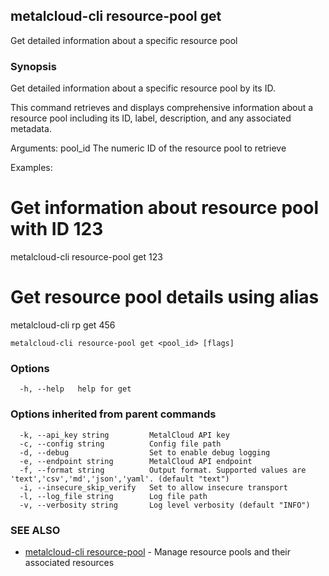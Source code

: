 ## metalcloud-cli resource-pool get

Get detailed information about a specific resource pool

### Synopsis

Get detailed information about a specific resource pool by its ID.

This command retrieves and displays comprehensive information about a resource pool
including its ID, label, description, and any associated metadata.

Arguments:
  pool_id    The numeric ID of the resource pool to retrieve

Examples:
  # Get information about resource pool with ID 123
  metalcloud-cli resource-pool get 123

  # Get resource pool details using alias
  metalcloud-cli rp get 456

```
metalcloud-cli resource-pool get <pool_id> [flags]
```

### Options

```
  -h, --help   help for get
```

### Options inherited from parent commands

```
  -k, --api_key string         MetalCloud API key
  -c, --config string          Config file path
  -d, --debug                  Set to enable debug logging
  -e, --endpoint string        MetalCloud API endpoint
  -f, --format string          Output format. Supported values are 'text','csv','md','json','yaml'. (default "text")
  -i, --insecure_skip_verify   Set to allow insecure transport
  -l, --log_file string        Log file path
  -v, --verbosity string       Log level verbosity (default "INFO")
```

### SEE ALSO

* [metalcloud-cli resource-pool](metalcloud-cli_resource-pool.md)	 - Manage resource pools and their associated resources

